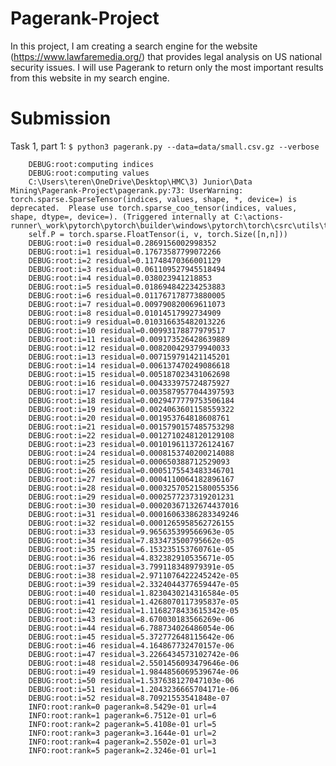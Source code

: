 # Pagerank-Project
In this project, I am creating a search engine for the website (https://www.lawfaremedia.org/) that provides legal analysis on US national security issues. I will use Pagerank to return only the most important results from this website in my search engine.

# Submission
Task 1, part 1:
```$ python3 pagerank.py --data=data/small.csv.gz --verbose```
```
    DEBUG:root:computing indices
    DEBUG:root:computing values
    C:\Users\teren\OneDrive\Desktop\HMC\3) Junior\Data Mining\Pagerank-Project\pagerank.py:73: UserWarning: torch.sparse.SparseTensor(indices, values, shape, *, device=) is deprecated.  Please use torch.sparse_coo_tensor(indices, values, shape, dtype=, device=). (Triggered internally at C:\actions-runner\_work\pytorch\pytorch\builder\windows\pytorch\torch\csrc\utils\tensor_new.cpp:643.)
    self.P = torch.sparse.FloatTensor(i, v, torch.Size([n,n]))
    DEBUG:root:i=0 residual=0.2869156002998352
    DEBUG:root:i=1 residual=0.17673587799072266
    DEBUG:root:i=2 residual=0.11748470366001129
    DEBUG:root:i=3 residual=0.061109527945518494
    DEBUG:root:i=4 residual=0.038023941218853
    DEBUG:root:i=5 residual=0.018694842234253883
    DEBUG:root:i=6 residual=0.011767178773880005
    DEBUG:root:i=7 residual=0.009790820069611073
    DEBUG:root:i=8 residual=0.01014517992734909
    DEBUG:root:i=9 residual=0.010316635482013226
    DEBUG:root:i=10 residual=0.00993178877979517
    DEBUG:root:i=11 residual=0.009173526428639889
    DEBUG:root:i=12 residual=0.008200429379940033
    DEBUG:root:i=13 residual=0.007159791421145201
    DEBUG:root:i=14 residual=0.006137470249086618
    DEBUG:root:i=15 residual=0.005187023431062698
    DEBUG:root:i=16 residual=0.004333975724875927
    DEBUG:root:i=17 residual=0.0035879577044397593
    DEBUG:root:i=18 residual=0.0029477779753506184
    DEBUG:root:i=19 residual=0.0024063601158559322
    DEBUG:root:i=20 residual=0.001953764818608761
    DEBUG:root:i=21 residual=0.0015790157485753298
    DEBUG:root:i=22 residual=0.0012710248120129108
    DEBUG:root:i=23 residual=0.0010196113726124167
    DEBUG:root:i=24 residual=0.0008153740200214088
    DEBUG:root:i=25 residual=0.000650388712529093
    DEBUG:root:i=26 residual=0.0005175543483346701
    DEBUG:root:i=27 residual=0.0004110064182896167
    DEBUG:root:i=28 residual=0.00032570521580055356
    DEBUG:root:i=29 residual=0.0002577237319201231
    DEBUG:root:i=30 residual=0.00020367132674437016
    DEBUG:root:i=31 residual=0.00016063386283349246
    DEBUG:root:i=32 residual=0.0001265958562726155
    DEBUG:root:i=33 residual=9.965635399566963e-05
    DEBUG:root:i=34 residual=7.833473500795662e-05
    DEBUG:root:i=35 residual=6.153235153760761e-05
    DEBUG:root:i=36 residual=4.832382910535671e-05
    DEBUG:root:i=37 residual=3.799118348979391e-05
    DEBUG:root:i=38 residual=2.9711076422245242e-05
    DEBUG:root:i=39 residual=2.3324044377659447e-05
    DEBUG:root:i=40 residual=1.8230430214316584e-05
    DEBUG:root:i=41 residual=1.4268070117395837e-05
    DEBUG:root:i=42 residual=1.1168278433615342e-05
    DEBUG:root:i=43 residual=8.670030183566269e-06
    DEBUG:root:i=44 residual=6.788734026486054e-06
    DEBUG:root:i=45 residual=5.372772648115642e-06
    DEBUG:root:i=46 residual=4.164867732470157e-06
    DEBUG:root:i=47 residual=3.2266434573102742e-06
    DEBUG:root:i=48 residual=2.5501456093479646e-06
    DEBUG:root:i=49 residual=1.9844856069539674e-06
    DEBUG:root:i=50 residual=1.537638127047103e-06
    DEBUG:root:i=51 residual=1.2043236665704171e-06
    DEBUG:root:i=52 residual=8.70921553541848e-07
    INFO:root:rank=0 pagerank=8.5429e-01 url=4
    INFO:root:rank=1 pagerank=6.7512e-01 url=6
    INFO:root:rank=2 pagerank=5.4108e-01 url=5
    INFO:root:rank=3 pagerank=3.1644e-01 url=2
    INFO:root:rank=4 pagerank=2.5502e-01 url=3
    INFO:root:rank=5 pagerank=2.3246e-01 url=1
```

